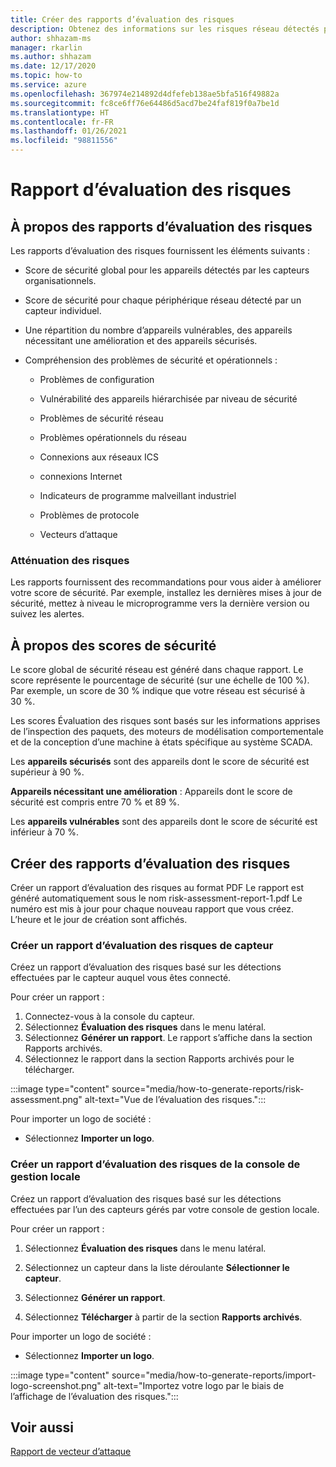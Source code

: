 ```yaml
---
title: Créer des rapports d’évaluation des risques
description: Obtenez des informations sur les risques réseau détectés par des capteurs individuels ou un affichage agrégé des risques détectés par tous les capteurs.
author: shhazam-ms
manager: rkarlin
ms.author: shhazam
ms.date: 12/17/2020
ms.topic: how-to
ms.service: azure
ms.openlocfilehash: 367974e214892d4dfefeb138ae5bfa516f49882a
ms.sourcegitcommit: fc8ce6ff76e64486d5acd7be24faf819f0a7be1d
ms.translationtype: HT
ms.contentlocale: fr-FR
ms.lasthandoff: 01/26/2021
ms.locfileid: "98811556"
---
```

# <a name="risk-assessment-reporting"></a>Rapport d’évaluation des risques

## <a name="about-risk-assessment-reports"></a>À propos des rapports d’évaluation des risques

Les rapports d’évaluation des risques fournissent les éléments suivants :

- Score de sécurité global pour les appareils détectés par les capteurs organisationnels.

- Score de sécurité pour chaque périphérique réseau détecté par un capteur individuel.

- Une répartition du nombre d’appareils vulnérables, des appareils nécessitant une amélioration et des appareils sécurisés.

-  Compréhension des problèmes de sécurité et opérationnels :

    - Problèmes de configuration

    - Vulnérabilité des appareils hiérarchisée par niveau de sécurité

    - Problèmes de sécurité réseau

    - Problèmes opérationnels du réseau

    - Connexions aux réseaux ICS

    - connexions Internet

    - Indicateurs de programme malveillant industriel

    - Problèmes de protocole

    - Vecteurs d’attaque

### <a name="risk-mitigation"></a>Atténuation des risques

Les rapports fournissent des recommandations pour vous aider à améliorer votre score de sécurité. Par exemple, installez les dernières mises à jour de sécurité, mettez à niveau le microprogramme vers la dernière version ou suivez les alertes.

## <a name="about-security-scores"></a>À propos des scores de sécurité

Le score global de sécurité réseau est généré dans chaque rapport. Le score représente le pourcentage de sécurité (sur une échelle de 100 %). Par exemple, un score de 30 % indique que votre réseau est sécurisé à 30 %.

Les scores Évaluation des risques sont basés sur les informations apprises de l’inspection des paquets, des moteurs de modélisation comportementale et de la conception d’une machine à états spécifique au système SCADA.

Les **appareils sécurisés** sont des appareils dont le score de sécurité est supérieur à 90 %.

**Appareils nécessitant une amélioration** : Appareils dont le score de sécurité est compris entre 70 % et 89 %.

Les **appareils vulnérables** sont des appareils dont le score de sécurité est inférieur à 70 %.

## <a name="create-risk-assessment-reports"></a>Créer des rapports d’évaluation des risques

Créer un rapport d’évaluation des risques au format PDF Le rapport est généré automatiquement sous le nom risk-assessment-report-1.pdf Le numéro est mis à jour pour chaque nouveau rapport que vous créez.  L’heure et le jour de création sont affichés.

### <a name="create-a-sensor-risk-assessment-report"></a>Créer un rapport d’évaluation des risques de capteur

Créez un rapport d’évaluation des risques basé sur les détections effectuées par le capteur auquel vous êtes connecté.

Pour créer un rapport :

1. Connectez-vous à la console du capteur.
1. Sélectionnez **Évaluation des risques** dans le menu latéral.
1. Sélectionnez **Générer un rapport**. Le rapport s’affiche dans la section Rapports archivés.
1. Sélectionnez le rapport dans la section Rapports archivés pour le télécharger.

:::image type="content" source="media/how-to-generate-reports/risk-assessment.png" alt-text="Vue de l’évaluation des risques.":::

Pour importer un logo de société :

- Sélectionnez **Importer un logo**.

### <a name="create-an-on-premises-management-console-risk-assessment-report"></a>Créer un rapport d’évaluation des risques de la console de gestion locale

Créez un rapport d’évaluation des risques basé sur les détections effectuées par l’un des capteurs gérés par votre console de gestion locale. 

Pour créer un rapport :

1. Sélectionnez **Évaluation des risques** dans le menu latéral.

2. Sélectionnez un capteur dans la liste déroulante **Sélectionner le capteur**.

3. Sélectionnez **Générer un rapport**.

4. Sélectionnez **Télécharger** à partir de la section **Rapports archivés**.

Pour importer un logo de société :

- Sélectionnez **Importer un logo**.

:::image type="content" source="media/how-to-generate-reports/import-logo-screenshot.png" alt-text="Importez votre logo par le biais de l’affichage de l’évaluation des risques.":::

## <a name="see-also"></a>Voir aussi

[Rapport de vecteur d’attaque](how-to-create-attack-vector-reports.md)

